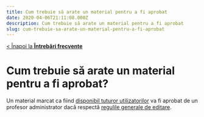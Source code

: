 ```yaml
---
title: Cum trebuie să arate un material pentru a fi aprobat
date: 2020-04-06T21:11:08.000Z
description: Cum trebuie să arate un material pentru a fi aprobat
slug: cum-trebuie-sa-arate-un-material-pentru-a-fi-aprobat
---
```


[< Înapoi la **Întrebări frecvente**](/intrebari-frecvente/)

# Cum trebuie să arate un material pentru a fi aprobat?

Un material marcat ca fiind [disponibil tuturor utilizatorilor](/creare-materiale#cum-sunt-folosite-materialele-create-de-mine) va fi aprobat de un profesor administrator dacă respectă [regulile generale de editare](/reguli-generale/).
